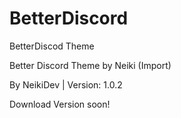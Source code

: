 # BetterDiscord
BetterDiscod Theme

Better Discord Theme by Neiki (Import)

By NeikiDev | Version: 1.0.2 

Download Version soon!

